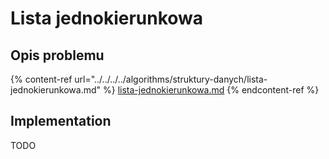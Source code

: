 # Lista jednokierunkowa

## Opis problemu

{% content-ref url="../../../../algorithms/struktury-danych/lista-jednokierunkowa.md" %}
[lista-jednokierunkowa.md](../../../../algorithms/struktury-danych/lista-jednokierunkowa.md)
{% endcontent-ref %}

## Implementation

TODO
